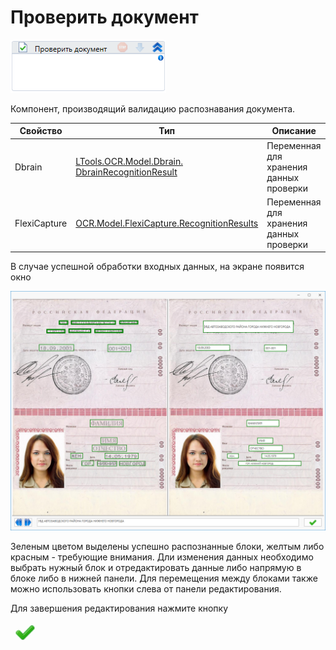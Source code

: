 # Проверить документ

![](<../../../.gitbook/assets/image (392).png>)

Компонент, производящий валидацию распознавания документа.

| Свойство     | Тип                                                                                             | Описание                                |
| ------------ | ----------------------------------------------------------------------------------------------- | --------------------------------------- |
| Dbrain       | [LTools.OCR.Model.Dbrain. DbrainRecognitionResult](dbrain/datatypes/dbrainrecognitionresult.md) | Переменная для хранения данных проверки |
| FlexiCapture | [OCR.Model.FlexiCapture.RecognitionResults](el\_ocr\_flexi/tipy-dannykh/recognitionresult.md)   | Переменная для хранения данных проверки |

В случае успешной обработки входных данных, на экране появится окно

![](<../../../.gitbook/assets/image (18).png>)

Зеленым цветом выделены успешно распознанные блоки, желтым либо красным - требующие внимания. Дли изменения данных необходимо выбрать нужный блок и отредактировать данные либо напрямую в блоке либо в нижней панели. Для перемещения между блоками также можно использовать кнопки слева от панели редактирования.

Для завершения редактирования нажмите кнопку

![](<../../../.gitbook/assets/image (148) (1).png>)
